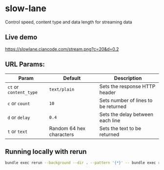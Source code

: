 # slow-lane
Control speed, content type and data length for streaming data

## Live demo
https://slowlane.ciancode.com/stream.png?c=20&d=0.2


## URL Params:
| Param                  | Default                  | Description                         |
|------------------------|--------------------------|-------------------------------------|
| `ct` or `content_type` | `text/plain`             | Sets the response HTTP header       |
| `c` or `count`         | `10`                     | Sets number of lines to be returned |
| `d` or `delay`         | `0.4`                    | Sets the delay between each line    |
| `t` or `text`          | Random 64 hex characters | Sets the text to be returned        |


## Running locally with rerun
```sh
bundle exec rerun --background --dir . --pattern '{*}' -- bundle exec ruby slow_lane.rb
```
